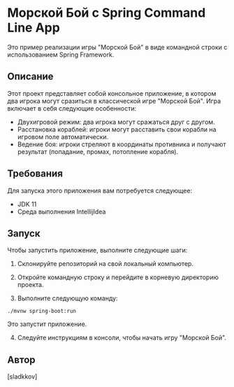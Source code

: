 # Морской Бой с Spring Command Line App

Это пример реализации игры "Морской Бой" в виде командной строки с использованием Spring Framework.

## Описание

Этот проект представляет собой консольное приложение, в котором два игрока могут сразиться в классической игре "Морской Бой". Игра включает в себя следующие особенности:

- Двухигровой режим: два игрока могут сражаться друг с другом.
- Расстановка кораблей: игроки могут расставить свои корабли на игровом поле автоматически.
- Ведение боя: игроки стреляют в координаты противника и получают результат (попадание, промах, потопление корабля).

## Требования

Для запуска этого приложения вам потребуется следующее:

- JDK 11
- Среда выполнения IntellijIdea

## Запуск

Чтобы запустить приложение, выполните следующие шаги:

1. Склонируйте репозиторий на свой локальный компьютер.

2. Откройте командную строку и перейдите в корневую директорию проекта.

3. Выполните следующую команду:

```./mvnw spring-boot:run```

Это запустит приложение.

4. Следуйте инструкциям в консоли, чтобы начать игру "Морской Бой".

## Автор
[sladkkov]

